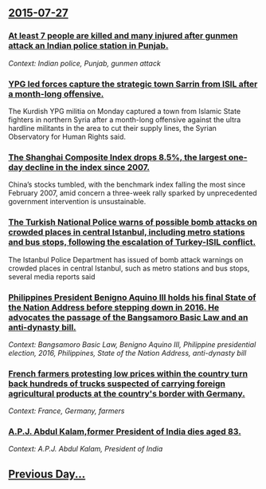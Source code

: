 ## [2015-07-27](/news/2015/07/27/index.md)

### [At least 7 people are killed and many injured after gunmen attack an Indian police station in Punjab. ](/news/2015/07/27/at-least-7-people-are-killed-and-many-injured-after-gunmen-attack-an-indian-police-station-in-punjab.md)
_Context: Indian police, Punjab, gunmen attack_

### [  YPG led forces capture the strategic town Sarrin from ISIL after a month-long offensive. ](/news/2015/07/27/ypg-led-forces-capture-the-strategic-town-sarrin-from-isil-after-a-month-long-offensive.md)
The Kurdish YPG militia on Monday captured a town from Islamic State fighters in northern Syria after a month-long offensive against the ultra hardline militants in the area to cut their supply lines, the Syrian Observatory for Human Rights said.

### [ The Shanghai Composite Index drops 8.5%, the largest one-day decline in the index since 2007. ](/news/2015/07/27/the-shanghai-composite-index-drops-8-5-the-largest-one-day-decline-in-the-index-since-2007.md)
China’s stocks tumbled, with the benchmark index falling the most since February 2007, amid concern a three-week rally sparked by unprecedented government intervention is unsustainable.

### [The Turkish National Police warns of possible bomb attacks on crowded places in central Istanbul, including metro stations and bus stops, following the escalation of Turkey-ISIL conflict. ](/news/2015/07/27/the-turkish-national-police-warns-of-possible-bomb-attacks-on-crowded-places-in-central-istanbul-including-metro-stations-and-bus-stops-fo.md)
The Istanbul Police Department has issued of bomb attack warnings on crowded places in central Istanbul, such as metro stations and bus stops, several media reports said

### [Philippines President Benigno Aquino III holds his final State of the Nation Address before stepping down in 2016.  He advocates the passage of the Bangsamoro Basic Law and an anti-dynasty bill. ](/news/2015/07/27/philippines-president-benigno-aquino-iii-holds-his-final-state-of-the-nation-address-before-stepping-down-in-2016-he-advocates-the-passage.md)
_Context: Bangsamoro Basic Law, Benigno Aquino III, Philippine presidential election, 2016, Philippines, State of the Nation Address, anti-dynasty bill_

### [French farmers protesting low prices within the country turn back hundreds of trucks suspected of carrying foreign agricultural products at the country's border with Germany. ](/news/2015/07/27/french-farmers-protesting-low-prices-within-the-country-turn-back-hundreds-of-trucks-suspected-of-carrying-foreign-agricultural-products-at.md)
_Context: France, Germany, farmers_

### [A.P.J. Abdul Kalam,former President of India dies aged 83.](/news/2015/07/27/a-p-j-abdul-kalam-former-president-of-india-dies-aged-83.md)
_Context: A.P.J. Abdul Kalam, President of India_

## [Previous Day...](/news/2015/07/26/index.md)

